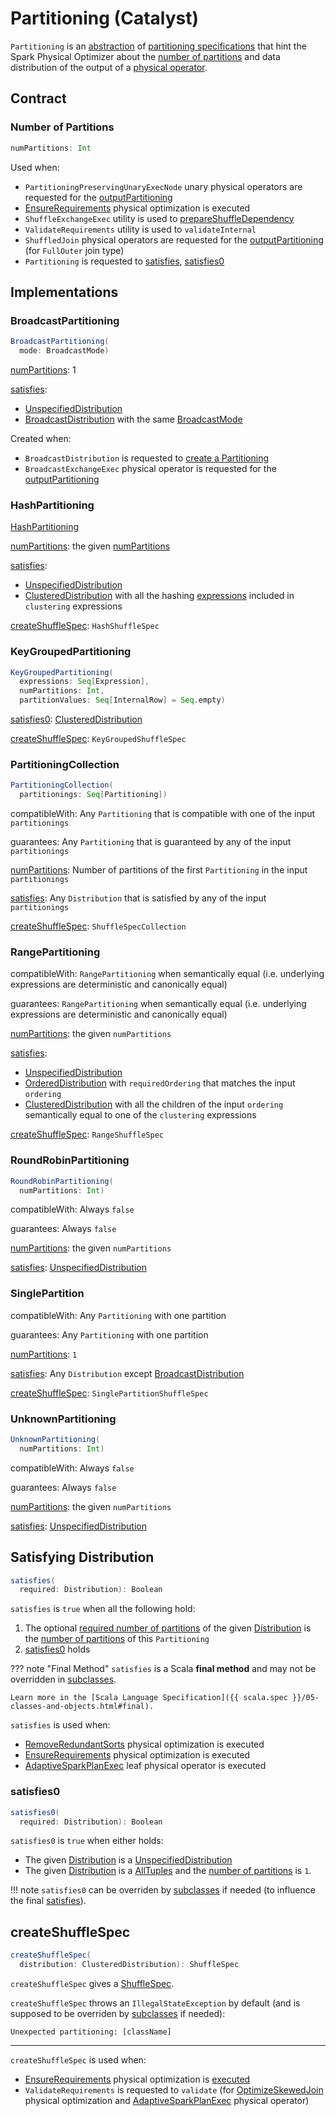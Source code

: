# Partitioning (Catalyst)

`Partitioning` is an [abstraction](#contract) of [partitioning specifications](#implementations) that hint the Spark Physical Optimizer about the [number of partitions](#numPartitions) and data distribution of the output of a [physical operator](SparkPlan.md).

## Contract

### <span id="numPartitions"> Number of Partitions

```scala
numPartitions: Int
```

Used when:

* `PartitioningPreservingUnaryExecNode` unary physical operators are requested for the [outputPartitioning](PartitioningPreservingUnaryExecNode.md#outputPartitioning)
* [EnsureRequirements](../physical-optimizations/EnsureRequirements.md) physical optimization is executed
* `ShuffleExchangeExec` utility is used to [prepareShuffleDependency](ShuffleExchangeExec.md#prepareShuffleDependency)
* `ValidateRequirements` utility is used to `validateInternal`
* `ShuffledJoin` physical operators are requested for the [outputPartitioning](ShuffledJoin.md#outputPartitioning) (for `FullOuter` join type)
* `Partitioning` is requested to [satisfies](#satisfies), [satisfies0](#satisfies0)

## Implementations

### <span id="BroadcastPartitioning"> BroadcastPartitioning

```scala
BroadcastPartitioning(
  mode: BroadcastMode)
```

[numPartitions](#numPartitions): 1

[satisfies](#satisfies):

* [UnspecifiedDistribution](UnspecifiedDistribution.md)
* [BroadcastDistribution](BroadcastDistribution.md) with the same [BroadcastMode](BroadcastMode.md)

Created when:

* `BroadcastDistribution` is requested to [create a Partitioning](BroadcastDistribution.md#createPartitioning)
* `BroadcastExchangeExec` physical operator is requested for the [outputPartitioning](BroadcastExchangeExec.md#outputPartitioning)

### <span id="HashPartitioning"> HashPartitioning

[HashPartitioning](../expressions/HashPartitioning.md)

[numPartitions](#numPartitions): the given [numPartitions](../expressions/HashPartitioning.md#numPartitions)

[satisfies](#satisfies):

* [UnspecifiedDistribution](UnspecifiedDistribution.md)
* [ClusteredDistribution](ClusteredDistribution.md) with all the hashing [expressions](../expressions/Expression.md) included in `clustering` expressions

[createShuffleSpec](#createShuffleSpec): `HashShuffleSpec`

### <span id="KeyGroupedPartitioning"> KeyGroupedPartitioning

```scala
KeyGroupedPartitioning(
  expressions: Seq[Expression],
  numPartitions: Int,
  partitionValues: Seq[InternalRow] = Seq.empty)
```

[satisfies0](#satisfies0): [ClusteredDistribution](ClusteredDistribution.md)

[createShuffleSpec](#createShuffleSpec): `KeyGroupedShuffleSpec`

### <span id="PartitioningCollection"> PartitioningCollection

```scala
PartitioningCollection(
  partitionings: Seq[Partitioning])
```

compatibleWith: Any `Partitioning` that is compatible with one of the input `partitionings`

guarantees: Any `Partitioning` that is guaranteed by any of the input `partitionings`

[numPartitions](#numPartitions): Number of partitions of the first `Partitioning` in the input `partitionings`

[satisfies](#satisfies): Any `Distribution` that is satisfied by any of the input `partitionings`

[createShuffleSpec](#createShuffleSpec): `ShuffleSpecCollection`

### <span id="RangePartitioning"> RangePartitioning

compatibleWith: `RangePartitioning` when semantically equal (i.e. underlying expressions are deterministic and canonically equal)

guarantees: `RangePartitioning` when semantically equal (i.e. underlying expressions are deterministic and canonically equal)

[numPartitions](#numPartitions): the given `numPartitions`

[satisfies](#satisfies):

* [UnspecifiedDistribution](UnspecifiedDistribution.md)
* [OrderedDistribution](OrderedDistribution.md) with `requiredOrdering` that matches the input `ordering`
* [ClusteredDistribution](ClusteredDistribution.md) with all the children of the input `ordering` semantically equal to one of the `clustering` expressions

[createShuffleSpec](#createShuffleSpec): `RangeShuffleSpec`

### <span id="RoundRobinPartitioning"> RoundRobinPartitioning

```scala
RoundRobinPartitioning(
  numPartitions: Int)
```

compatibleWith: Always `false`

guarantees: Always `false`

[numPartitions](#numPartitions): the given `numPartitions`

[satisfies](#satisfies): [UnspecifiedDistribution](UnspecifiedDistribution.md)

### <span id="SinglePartition"> SinglePartition

compatibleWith: Any `Partitioning` with one partition

guarantees: Any `Partitioning` with one partition

[numPartitions](#numPartitions): `1`

[satisfies](#satisfies): Any `Distribution` except [BroadcastDistribution](BroadcastDistribution.md)

[createShuffleSpec](#createShuffleSpec): `SinglePartitionShuffleSpec`

### <span id="UnknownPartitioning"> UnknownPartitioning

```scala
UnknownPartitioning(
  numPartitions: Int)
```

compatibleWith: Always `false`

guarantees: Always `false`

[numPartitions](#numPartitions): the given `numPartitions`

[satisfies](#satisfies): [UnspecifiedDistribution](UnspecifiedDistribution.md)

## <span id="satisfies"> Satisfying Distribution

```scala
satisfies(
  required: Distribution): Boolean
```

`satisfies` is `true` when  all the following hold:

1. The optional [required number of partitions](Distribution.md#requiredNumPartitions) of the given [Distribution](Distribution.md) is the [number of partitions](#numPartitions) of this `Partitioning`
1. [satisfies0](#satisfies0) holds

??? note "Final Method"
    `satisfies` is a Scala **final method** and may not be overridden in [subclasses](#implementations).

    Learn more in the [Scala Language Specification]({{ scala.spec }}/05-classes-and-objects.html#final).

`satisfies` is used when:

* [RemoveRedundantSorts](../physical-optimizations/RemoveRedundantSorts.md) physical optimization is executed
* [EnsureRequirements](../physical-optimizations/EnsureRequirements.md) physical optimization is executed
* [AdaptiveSparkPlanExec](AdaptiveSparkPlanExec.md) leaf physical operator is executed

### <span id="satisfies0"> satisfies0

```scala
satisfies0(
  required: Distribution): Boolean
```

`satisfies0` is `true` when either holds:

* The given [Distribution](Distribution.md) is a [UnspecifiedDistribution](UnspecifiedDistribution.md)
* The given [Distribution](Distribution.md) is a [AllTuples](AllTuples.md) and the [number of partitions](#numPartitions) is `1`.

!!! note
    `satisfies0` can be overriden by [subclasses](#implementations) if needed (to influence the final [satisfies](#satisfies)).

## <span id="createShuffleSpec"> createShuffleSpec

```scala
createShuffleSpec(
  distribution: ClusteredDistribution): ShuffleSpec
```

`createShuffleSpec` gives a [ShuffleSpec](ShuffleSpec.md).

`createShuffleSpec` throws an `IllegalStateException` by default (and is supposed to be overriden by [subclasses](#implementations) if needed):

```text
Unexpected partitioning: [className]
```

---

`createShuffleSpec` is used when:

* [EnsureRequirements](../physical-optimizations/EnsureRequirements.md) physical optimization is [executed](../physical-optimizations/EnsureRequirements.md#ensureDistributionAndOrdering)
* `ValidateRequirements` is requested to `validate` (for [OptimizeSkewedJoin](../physical-optimizations/OptimizeSkewedJoin.md) physical optimization and [AdaptiveSparkPlanExec](AdaptiveSparkPlanExec.md) physical operator)
